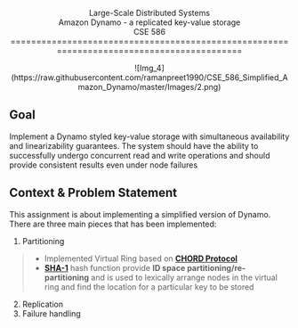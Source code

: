 <p align="center">Large-Scale Distributed Systems</br>Amazon Dynamo - a replicated key-value storage</br>CSE 586
==========================================================================================
<p align="center">![Img_4](https://raw.githubusercontent.com/ramanpreet1990/CSE_586_Simplified_Amazon_Dynamo/master/Images/2.png)

Goal
------
Implement a Dynamo styled key-value storage with simultaneous availability and linearizability guarantees. The system should have the ability to successfully undergo concurrent read and write operations and should provide consistent results even under node failures

Context & Problem Statement
-------------------------------------------
This assignment is about implementing a simplified version of Dynamo. There are three main pieces that has been implemented:

1) Partitioning 
> - Implemented Virtual Ring based on [**CHORD Protocol**](https://en.wikipedia.org/wiki/Chord_(peer-to-peer)) 
> - [**SHA-1**](https://en.wikipedia.org/wiki/SHA-1) hash function provide **ID space partitioning/re-partitioning** and is used to lexically arrange nodes in the virtual ring and find the location for a particular key to be stored


2) Replication
3) Failure handling
